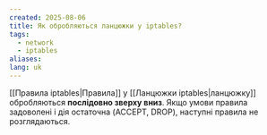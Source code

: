 ```yaml
---
created: 2025-08-06
title: Як обробляються ланцюжки у iptables?
tags:
  - network
  - iptables
aliases: 
lang: uk
---
```

[[Правила iptables|Правила]] у [[Ланцюжки iptables|ланцюжку]] обробляються **послідовно зверху вниз**. Якщо умови правила задоволені і дія остаточна (ACCEPT, DROP), наступні правила не розглядаються.